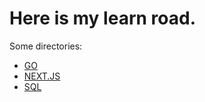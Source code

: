 # Here is my learn road.

Some directories:

* [GO](go.md)
* [NEXT.JS](learn-road/NEXT.JS/readme.md)
* [SQL](learn-road/SQL/readme.md)
